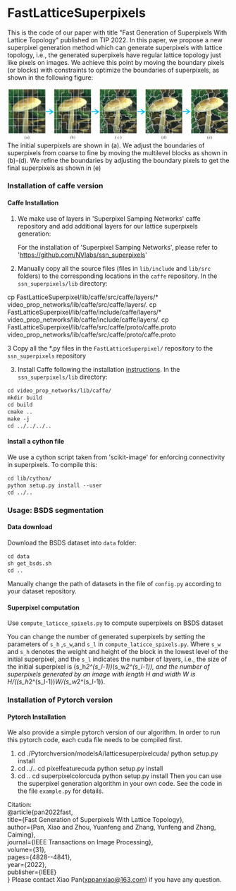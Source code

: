 # FastLatticeSuperpixels
This is the code of our paper with title "Fast Generation of Superpixels With Lattice Topology" published on TIP 2022.
In this paper, we propose a new superpixel generation method which can generate superpixels with lattice topology, i.e., the generated superpixels have regular lattice topology just like pixels on images. We achieve this point by moving the boundary pixels (or blocks) with constraints to optimize the boundaries of superpixels, as shown in the following figure:

![image](https://github.com/XiaoPanX/FastLatticeSuperpixels/blob/compute_laticce_spixels/pipeline.png)
The initial superpixels are shown in (a). We adjust the boundaries of superpixels from coarse to fine by moving the multilevel blocks as shown in (b)-(d). We refine the boundaries by adjusting the boundary pixels to get the final superpixels as shown in (e)

### Installation of caffe version

#### Caffe Installation

1. We make use of layers in 'Superpixel Samping Networks' caffe repository and add additional layers for our lattice superpixels generation:

   For the installation of 'Superpixel Samping Networks', please refer to 'https://github.com/NVlabs/ssn_superpixels'

2. Manually copy all the source files  (files in `lib/include` and `lib/src` folders)
to the corresponding locations in the `caffe` repository. In the `ssn_superpixels/lib` directory:

cp FastLatticeSuperpixel/lib/caffe/src/caffe/layers/* video_prop_networks/lib/caffe/src/caffe/layers/.
cp FastLatticeSuperpixel/lib/caffe/include/caffe/layers/* video_prop_networks/lib/caffe/include/caffe/layers/.
cp FastLatticeSuperpixel/lib/caffe/src/caffe/proto/caffe.proto  video_prop_networks/lib/caffe/src/caffe/proto/caffe.proto

3 Copy all the *.py files in the  `FastLatticeSuperpixel/` repository to the `ssn_superpixels` repository

3. Install Caffe following the installation [instructions](http://caffe.berkeleyvision.org/installation.html).
In the `ssn_superpixels/lib` directory:
```
cd video_prop_networks/lib/caffe/
mkdir build
cd build
cmake ..
make -j
cd ../../../..
```
#### Install a cython file

We use a cython script taken from 'scikit-image' for enforcing connectivity in superpixels. To compile this:

```
cd lib/cython/
python setup.py install --user
cd ../..
```


### Usage: BSDS segmentation

#### Data download

Download the BSDS dataset into `data` folder:
```
cd data
sh get_bsds.sh
cd ..
```
Manually change the path of datasets  in the file of  `config.py` according to your dataset repository.


#### Superpixel computation

Use `compute_laticce_spixels.py` to compute superpixels on BSDS dataset
 
You can change the number of generated superpixels by setting the parameters of `s_h` ,`s_w`,and `s_l` in `compute_laticce_spixels.py`. Where `s_w` and `s_h` denotes the weight and height of the block in the lowest level of the initial superpixel, and the `s_l`  indicates the number of layers, i.e., the size of the initial superpixel is (s_h*2^(s_l-1))*(s_w*2^(s_l-1)), and the number of superpixels generated by an image with length H and width  W is 
 H/((s_h*2^(s_l-1))*W/(s_w*2^(s_l-1)).

### Installation of Pytorch version

#### Pytorch Installation
We also provide a simple pytorch version of our algorithm. In order to run this pytorch code, each cuda file needs to be compiled first.
 1. cd ./Pytorchversion/modelsA/latticesuperpixelcuda/
    python setup.py install
 2. cd ../..
    cd pixelfeaturecuda
     python setup.py install
 3. cd ..
    cd superpixelcolorcuda
    python setup.py install
Then you can use the superpixel generation algorithm in your own code. See the code in the file `example.py` for details.

Citation:\
@article{pan2022fast,\
  title={Fast Generation of Superpixels With Lattice Topology},\
  author={Pan, Xiao and Zhou, Yuanfeng and Zhang, Yunfeng and Zhang, Caiming},\
  journal={IEEE Transactions on Image Processing},\
  volume={31},\
  pages={4828--4841},\
  year={2022},\
  publisher={IEEE}\
}
Please contact Xiao Pan(xppanxiao@163.com) if you have any question.
